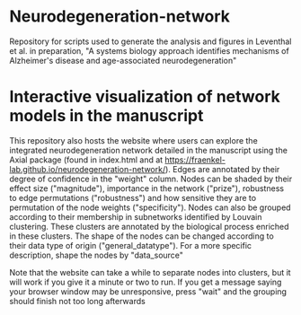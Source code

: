 # Neurodegeneration-network
Repository for scripts used to generate the analysis and figures in Leventhal et al. in preparation, "A systems biology approach identifies mechanisms of Alzheimer's disease and age-associated neurodegeneration"

# Interactive visualization of network models in the manuscript
This repository also hosts the website where users can explore the integrated neurodegeneration network detailed in the manuscript using the Axial package (found in index.html and at https://fraenkel-lab.github.io/neurodegeneration-network/). Edges are annotated by their degree of confidence in the "weight" column. Nodes can be shaded by their effect size ("magnitude"), importance in the network ("prize"), robustness to edge permutations ("robustness") and how sensitive they are to permutation of the node weights ("specificity"). Nodes can also be grouped according to their membership in subnetworks identified by Louvain clustering. These clusters are annotated by the biological process enriched in these clusters. The shape of the nodes can be changed according to their data type of origin ("general_datatype"). For a more specific description, shape the nodes by "data_source"

Note that the website can take a while to separate nodes into clusters, but it will work if you give it a minute or two to run. If you get a message saying your browser window may be unresponsive, press "wait" and the grouping should finish not too long afterwards
